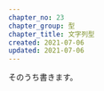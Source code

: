 ```yaml
---
chapter_no: 23
chapter_group: 型
chapter_title: 文字列型
created: 2021-07-06
updated: 2021-07-06
---
```

そのうち書きます。